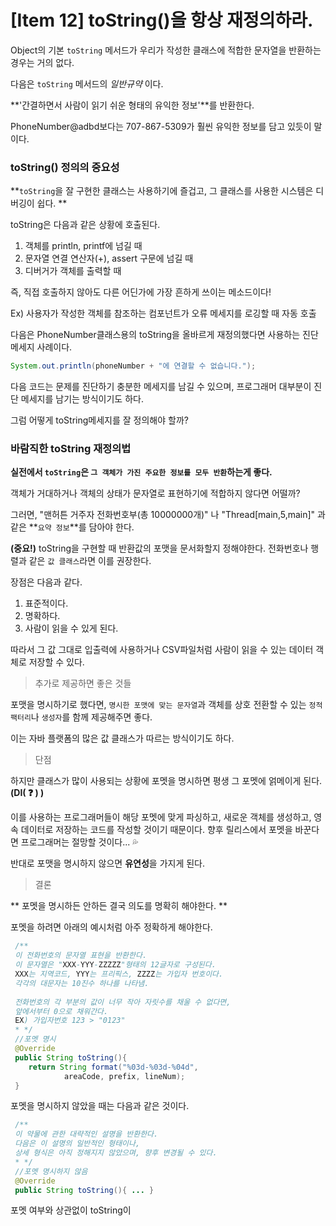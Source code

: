 # [Item 12] toString()을 항상 재정의하라.

Object의 기본 `toString` 메서드가 우리가 작성한 클래스에 적합한 문자열을 반환하는 경우는 거의 없다.

다음은 `toString` 메서드의 _일반규약_ 이다.

**'간결하면서 사람이 읽기 쉬운 형태의 유익한 정보'**를 반환한다.

PhoneNumber@adbd보다는 707-867-5309가 훨씬 유익한 정보를 담고 있듯이 말이다.

### toString() 정의의 중요성

**`toString`을 잘 구현한 클래스는 사용하기에 즐겁고, 그 클래스를 사용한 시스템은 디버깅이 쉽다. **

toString은 다음과 같은 상황에 호출된다.

1. 객체를 println, printf에 넘길 때
2. 문자열 연결 연산자(+), assert 구문에 넘길 때
3. 디버거가 객체를 출력할 때

즉, 직접 호출하지 않아도 다른 어딘가에 가장 흔하게 쓰이는 메소드이다!

Ex) 사용자가 작성한 객체를 참조하는 컴포넌트가 오류 메세지를 로깅할 때 자동 호출

다음은 PhoneNumber클래스용의 toString을 올바르게 재정의했다면 사용하는 진단 메세지 사례이다.

```java
System.out.println(phoneNumber + "에 연결할 수 없습니다.");
```

다음 코드는 문제를 진단하기 충분한 메세지를 남길 수 있으며, 프로그래머 대부분이 진단 메세지를 남기는 방식이기도 하다.

그럼 어떻게 toString메세지를 잘 정의해야 할까?

### 바람직한 toString 재정의법

**실전에서 `toString`은 `그 객체가 가진 주요한 정보를 모두 반환`하는게 좋다.**

객체가 거대하거나 객체의 상태가 문자열로 표현하기에 적합하지 않다면 어떨까?

그러면, "맨허튼 거주자 전화번호부(총 10000000개)" 나 "Thread[main,5,main]" 과 같은 **`요약 정보`**를 담아야 한다.

**(중요!)** toString을 구현할 때 반환값의 포맷을 문서화할지 정해야한다.
전화번호나 행렬과 같은 `값 클래스`라면 이를 권장한다.

장점은 다음과 같다.

1. 표준적이다.
2. 명확하다.
3. 사람이 읽을 수 있게 된다.

따라서 그 값 그대로 입출력에 사용하거나 CSV파일처럼 사람이 읽을 수 있는 데이터 객체로 저장할 수 있다.

> 추가로 제공하면 좋은 것들

포맷을 명시하기로 했다면, `명시한 포맷에 맞는 문자열`과 객체를 상호 전환할 수 있는 `정적 팩터리`나 `생성자`를 함께 제공해주면 좋다.

이는 자바 플랫폼의 많은 값 클래스가 따르는 방식이기도 하다.

> 단점

하지만 클래스가 많이 사용되는 상황에 포멧을 명시하면 평생 그 포멧에 얽메이게 된다. **(DI( ❓ ) )**

이를 사용하는 프로그래머들이 해당 포멧에 맞게 파싱하고, 새로운 객체를 생성하고, 영속 데이터로 저장하는 코드를 작성할 것이기 때문이다.
향후 릴리스에서 포멧을 바꾼다면 프로그래머는 절망할 것이다... 💦

반대로 포맷을 명시하지 않으면 **유연성**을 가지게 된다.

> 결론

** 포멧을 명시하든 안하든 결국 의도를 명확히 해야한다. **

포멧을 하려면 아래의 예시처럼 아주 정확하게 해야한다.



```java
 /**
 이 전화번호의 문자열 표현을 반환한다. 
 이 문자열은 "XXX-YYY-ZZZZZ"형태의 12글자로 구성된다. 
 XXX는 지역코드, YYY는 프리픽스, ZZZZ는 가입자 번호이다. 
 각각의 대문자는 10진수 하나를 나타냄.
 
 전화번호의 각 부분의 값이 너무 작아 자릿수를 채울 수 없다면,
 앞에서부터 0으로 채워간다. 
 EX) 가입자번호 123 > "0123"
 * */
 //포멧 명시
 @Override
 public String toString(){
 	return String format("%03d-%03d-%04d",
    		areaCode, prefix, lineNum);
 }
```

포멧을 명시하지 않았을 때는 다음과 같은 것이다.

```java
 /**
 이 약물에 관한 대략적인 설명을 반환한다. 
 다음은 이 설명의 일반적인 형태이나, 
 상세 형식은 아직 정해지지 않았으며, 향후 변경될 수 있다.
 * */
 //포멧 명시하지 않음
 @Override
 public String toString(){ ... }
```

포멧 여부와 상관없이 toString이